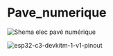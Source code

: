 # Pave_numerique

![Shema elec pavé numérique](https://github.com/AzadRojoa/Pave_numerique/assets/73180620/8746af23-2ff9-4e1e-9d40-90c879abd12c)


![esp32-c3-devkitm-1-v1-pinout](https://github.com/AzadRojoa/Pave_numerique/assets/73180620/2ed4acfe-fcc3-423f-a004-9b9ab21b3094)
